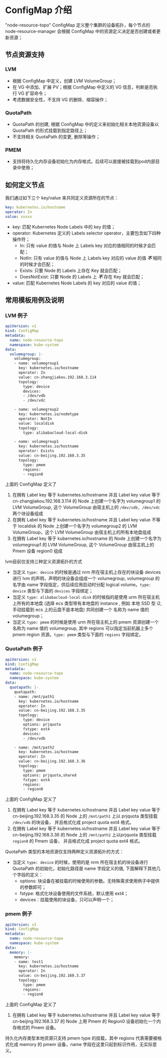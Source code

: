 # ConfigMap 介绍

"node-resource-topo" ConfigMap 定义整个集群的设备拓扑，每个节点的 node-resource-manager 会根据 ConfigMap 中的资源定义决定是否创建或者更新资源；

## 节点资源支持

### LVM

- 根据 ConfigMap 中定义，创建 LVM VolumeGroup；
- 在 VG 中添加、扩展 PV；根据 ConfigMap 中定义的 VG 信息，判断是否执行 VG 扩容命令；
- 考虑数据安全性，不支持 VG 的删除、缩容操作；

### QuotaPath

- QuotaPath 的创建, 根据 ConfigMap 中的定义来初始化相关本地资源设备以 QuotaPath 的形式挂载到指定路径上；
- 不支持相关 QuotaPath 的变更, 删除等操作；

### PMEM

- 支持将持久化内存设备初始化为内存格式。后续可以直接被挂载到pod内部目录中使用；

## 如何定义节点

我们通过如下三个 key/value 来共同定义资源所在的节点：

```yaml
key: kubernetes.io/hostname
operator: In
value: xxxxx
```

- key: 匹配 Kubernetes Node Labels 中的 key 的值；
- operator: Kubernetes 定义的 Labels selector operator，主要包含如下四种操作符；
  - In: 只有 value 的值与 Node 上 Labels key 对应的值相同的时候才会匹配；
  - NotIn: 只有 value 的值与 Node 上 Labels key 对应的 value 的值 ***不*** 相同的时候才会匹配；
  - Exists: 只要 Node 的 Labels 上存在 Key 就会匹配；
  - DoesNotExist: 只要 Node 的 Labels 上 ***不*** 存在 Key 就会匹配；
- value: 匹配 Kubernetes Node Labels 的 key 对应的 value 的值；

## 常用模板用例及说明

### LVM 例子

```yaml
apiVersion: v1
kind: ConfigMap
metadata:
  name: node-resource-topo
  namespace: kube-system
data:
  volumegroup: |-
    volumegroup:
    - name: volumegroup1
      key: kubernetes.io/hostname
      operator: In
      value: cn-zhangjiakou.192.168.3.114
      topology:
        type: device
        devices:
        - /dev/vdb
        - /dev/vdc

    - name: volumegroup2
      key: kubernetes.io/nodetype
      operator: NotIn
      value: localdisk
      topology:
        type: alibabacloud-local-disk

    - name: volumegroup1
      key: kubernetes.io/hostname
      operator: Exists
      value: cn-beijing.192.168.3.35
      topology:
        type: pmem
        regions:
        - region0
```

上面的 ConfigMap 定义了

1. 在拥有 Label key 等于 kubernetes.io/hostname 并且 Label key value 等于 cn-zhangjiakou.192.168.3.114 的 Node 上创建一个名字为 volumegroup1 的 LVM VolumeGroup, 这个 VolumeGroup 由宿主机上的 ```/dev/vdb, /dev/vdc``` 两个块设备组成
2. 在拥有 Label key 等于 kubernetes.io/hostname 并且 Label key value 不等于 localdisk 的 Node 上创建一个名字为 volumegroup2 的 LVM VolumeGroup，这个 LVM VolumeGroup 由宿主机上的所有本地盘组成
3. 在拥有 Label key 等于 kubernetes.io/hostname 的 Node 上创建一个名字为 volumegroup1 的 LVM VolumeGroup, 这个 VolumeGroup 由宿主机上的 Pmem 设备 region0 组成

lvm目前仅支持三种定义资源拓扑的方式

- 当定义 ```type: device``` 的时候是通过 nrm 所在宿主机上存在的块设备 devices 进行 lvm 的声明，声明的块设备会组成一个 volumegroup, volumegroup 的名字由 name 字段指定，供后续应用启动时分配 logical volume。```type: device``` 类型与下面的 ```devices``` 字段绑定；
- 当定义 ```type: alibabacloud-local-disk``` 的时候指的是使用 urm 所在宿主机上所有的本地盘 (选择 ecs 类型带有本地盘的 instance , 例如 本地 SSD 型 i2, 手动挂载到 ecs 上的云盘不是本地盘) 共同创建一个 名称为 name 值的 volumegroup；
- 当定义 ```type: pmem``` 的时候是使用 urm 所在宿主机上的 pmem 资源创建一个名称为 name 值的 volumegroup, 其中 regions 可以指定当前机器上多个 pmem region 资源。```type: pmem``` 类型与下面的 ```regions``` 字段绑定。

### QuotaPath 例子

```yaml
apiVersion: v1
kind: ConfigMap
metadata:
  name: node-resource-topo
  namespace: kube-system
data:
  quotapath: |-
    quotapath:
    - name: /mnt/path1
      key: kubernetes.io/hostname
      operator: In
      value: cn-beijing.192.168.3.35
      topology:
        type: device
        options: prjquota
        fstype: ext4
        devices:
        - /dev/vdb

    - name: /mnt/path2
      key: kubernetes.io/hostname
      operator: In
      value: cn-beijing.192.168.3.36
      topology:
        type: pmem
        options: prjquota,shared
        fstype: ext4
        regions:
        - region0
```

上面的 ConfigMap 定义了

1. 在拥有 Label key 等于 kubernetes.io/hostname 并且 Label key value 等于 cn-beijing.192.168.3.35 的 Node 上的 ```/mnt/path1``` 上以 prjquota 类型挂载 ```/dev/vdb``` 的块设备， 并且格式化成 project quota ext4 格式。
2. 在拥有 Label key 等于 kubernetes.io/hostname 并且 Label key value 等于 cn-beijing.192.168.3.36 的 Node 上的 ```/mnt/path2``` 上以prjquota 类型挂载 ```region0``` 的 Pmem 设备， 并且格式化成 project quota ext4 格式。

QuotaPath 类型的本地资源仅支持两种定义资源拓扑的方式：

- 当定义 ```type: device``` 的时候，使用的是 nrm 所在宿主机的块设备进行 QuotaPath 的初始化，初始化路径是 name 字段定义的值, 下面解释下其他几个字段的定义：
  - options: 块设备在被挂载的时候使用的参数。无特殊需求使用例子中提供的参数即可；
  - fstype: 格式化块设备使用的文件系统，默认使用 ext4；
  - devices：挂载使用的块设备，只可以声明一个；

### pmem 例子

```yaml
apiVersion: v1
kind: ConfigMap
metadata:
  name: node-resource-topo
  namespace: kube-system
data:
  memory: |-
    memory:
    - name: test1
      key: kubernetes.io/hostname
      operator: In
      value: cn-beijing.192.168.3.37
      topology:
        type: pmem
        regions:
        - region0
```

上面的 ConfigMap 定义了

1. 在拥有 Label key 等于 kubernetes.io/hostname 并且 Label key value 等于 cn-beijing.192.168.3.37 的 Node 上用 Pmem 的 Region0 设备初始化一个内存格式的 Pmem 设备。

持久化内存类型本地资源只支持 pmem type 的挂载，其中 regions 代表需要被格式化成 memory 的 pmem 设备，name 字段在这里只起到标识作用，无实际意义。
